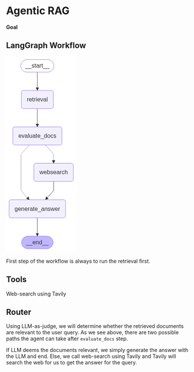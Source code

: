 # Agentic RAG

**Goal**


## LangGraph Workflow

![Workflow](../agent_workflow.png)

First step of the workflow is always to run the retrieval first.

## Tools

Web-search using Tavily


## Router
Using LLM-as-judge, we will determine whether the retrieved documents are relevant to the user query.
As we see above, there are two possible paths the agent can take after `evaluate_docs` step. 

If LLM deems the documents relevant, we simply generate the answer with the LLM and end. Else, we call web-search using Tavily and Tavily will search the web for us to get the answer for the query.